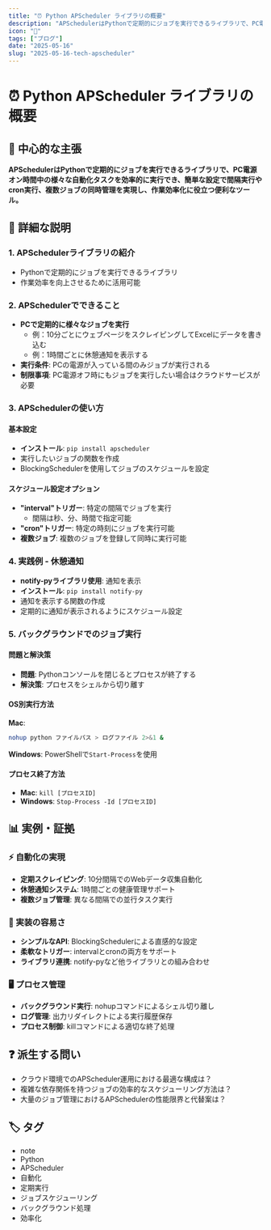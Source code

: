 ```yaml
---
title: "⏰ Python APScheduler ライブラリの概要"
description: "APSchedulerはPythonで定期的にジョブを実行できるライブラリで、PC電源オン時間中の様々な自動化タスクを効率的に実行でき、簡単な設定で間隔実行やcron実行、複数ジョブの同時管理を実現し、作業効率化に役立つ便利なツール。"
icon: "📝"
tags: ["ブログ"]
date: "2025-05-16"
slug: "2025-05-16-tech-apscheduler"
---
```


# ⏰ Python APScheduler ライブラリの概要

## 🎯 中心的な主張
**APSchedulerはPythonで定期的にジョブを実行できるライブラリで、PC電源オン時間中の様々な自動化タスクを効率的に実行でき、簡単な設定で間隔実行やcron実行、複数ジョブの同時管理を実現し、作業効率化に役立つ便利なツール。**

## 📖 詳細な説明

### 1. APSchedulerライブラリの紹介

- Pythonで定期的にジョブを実行できるライブラリ
- 作業効率を向上させるために活用可能

### 2. APSchedulerでできること

- **PCで定期的に様々なジョブを実行**
  - 例：10分ごとにウェブページをスクレイピングしてExcelにデータを書き込む
  - 例：1時間ごとに休憩通知を表示する
- **実行条件**: PCの電源が入っている間のみジョブが実行される
- **制限事項**: PC電源オフ時にもジョブを実行したい場合はクラウドサービスが必要

### 3. APSchedulerの使い方

#### 基本設定
- **インストール**: `pip install apscheduler`
- 実行したいジョブの関数を作成
- BlockingSchedulerを使用してジョブのスケジュールを設定

#### スケジュール設定オプション
- **"interval"トリガー**: 特定の間隔でジョブを実行
  - 間隔は秒、分、時間で指定可能
- **"cron"トリガー**: 特定の時刻にジョブを実行可能
- **複数ジョブ**: 複数のジョブを登録して同時に実行可能

### 4. 実践例 - 休憩通知

- **notify-pyライブラリ使用**: 通知を表示
- **インストール**: `pip install notify-py`
- 通知を表示する関数の作成
- 定期的に通知が表示されるようにスケジュール設定

### 5. バックグラウンドでのジョブ実行

#### 問題と解決策
- **問題**: Pythonコンソールを閉じるとプロセスが終了する
- **解決策**: プロセスをシェルから切り離す

#### OS別実行方法
**Mac**:
```bash
nohup python ファイルパス > ログファイル 2>&1 &
```

**Windows**:
PowerShellで`Start-Process`を使用

#### プロセス終了方法
- **Mac**: `kill [プロセスID]`
- **Windows**: `Stop-Process -Id [プロセスID]`

## 📊 実例・証拠

### ⚡ 自動化の実現
- **定期スクレイピング**: 10分間隔でのWebデータ収集自動化
- **休憩通知システム**: 1時間ごとの健康管理サポート
- **複数ジョブ管理**: 異なる間隔での並行タスク実行

### 🔧 実装の容易さ
- **シンプルなAPI**: BlockingSchedulerによる直感的な設定
- **柔軟なトリガー**: intervalとcronの両方をサポート
- **ライブラリ連携**: notify-pyなど他ライブラリとの組み合わせ

### 🖥️ プロセス管理
- **バックグラウンド実行**: nohupコマンドによるシェル切り離し
- **ログ管理**: 出力リダイレクトによる実行履歴保存
- **プロセス制御**: killコマンドによる適切な終了処理

## ❓ 派生する問い
- クラウド環境でのAPScheduler運用における最適な構成は？
- 複雑な依存関係を持つジョブの効率的なスケジューリング方法は？
- 大量のジョブ管理におけるAPSchedulerの性能限界と代替案は？

## 🏷️ タグ

- note
- Python
- APScheduler
- 自動化
- 定期実行
- ジョブスケジューリング
- バックグラウンド処理
- 効率化